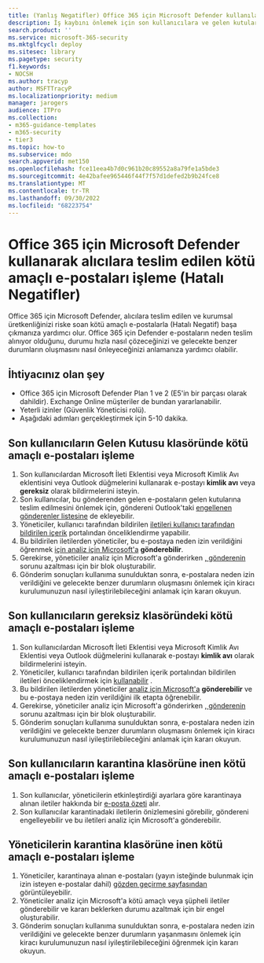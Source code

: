 ```yaml
---
title: (Yanlış Negatifler) Office 365 için Microsoft Defender kullanılarak alıcılara teslim edilen kötü amaçlı e-postalar ile nasıl başa çıkılır?
description: İş kaybını önlemek için son kullanıcılara ve gelen kutularına gelen kötü amaçlı e-postaları (Hatalı Negatifler olarak) Office 365 için Microsoft Defender ile işleme adımları.
search.product: ''
ms.service: microsoft-365-security
ms.mktglfcycl: deploy
ms.sitesec: library
ms.pagetype: security
f1.keywords:
- NOCSH
ms.author: tracyp
author: MSFTTracyP
ms.localizationpriority: medium
manager: jarogers
audience: ITPro
ms.collection:
- m365-guidance-templates
- m365-security
- tier3
ms.topic: how-to
ms.subservice: mdo
search.appverid: met150
ms.openlocfilehash: fce11eea4b7d0c961b20c89552a8a79fe1a5bde3
ms.sourcegitcommit: 4e42bafee965446f44f7f57d1defed2b9b24fce8
ms.translationtype: MT
ms.contentlocale: tr-TR
ms.lasthandoff: 09/30/2022
ms.locfileid: "68223754"
---
```

# <a name="how-to-handle-malicious-emails-that-are-delivered-to-recipients-false-negatives-using-microsoft-defender-for-office-365"></a>Office 365 için Microsoft Defender kullanarak alıcılara teslim edilen kötü amaçlı e-postaları işleme (Hatalı Negatifler)

Office 365 için Microsoft Defender, alıcılara teslim edilen ve kurumsal üretkenliğinizi riske soan kötü amaçlı e-postalarla (Hatalı Negatif) başa çıkmanıza yardımcı olur.
Office 365 için Defender e-postaların neden teslim alınıyor olduğunu, durumu hızla nasıl çözeceğinizi ve gelecekte benzer durumların oluşmasını nasıl önleyeceğinizi anlamanıza yardımcı olabilir.

## <a name="what-youll-need"></a>İhtiyacınız olan şey

- Office 365 için Microsoft Defender Plan 1 ve 2 (E5'in bir parçası olarak dahildir). Exchange Online müşteriler de bundan yararlanabilir.
- Yeterli izinler (Güvenlik Yöneticisi rolü).
- Aşağıdaki adımları gerçekleştirmek için 5-10 dakika.

## <a name="handling-malicious-emails-in-the-inbox-folder-of-end-users"></a>Son kullanıcıların Gelen Kutusu klasöründe kötü amaçlı e-postaları işleme

1. Son kullanıcılardan Microsoft İleti Eklentisi veya Microsoft Kimlik Avı eklentisini veya Outlook düğmelerini kullanarak e-postayı **kimlik avı** veya **gereksiz** olarak bildirmelerini isteyin.
2. Son kullanıcılar, bu gönderenden gelen e-postaların gelen kutularına teslim edilmesini önlemek için, göndereni Outlook'taki [engellenen gönderenler listesine](https://support.microsoft.com/en-us/office/block-a-mail-sender-b29fd867-cac9-40d8-aed1-659e06a706e4#:~:text=1%20On%20the%20Home%20tab%2C%20in%20the%20Delete,4%20Click%20OK%20in%20both%20open%20dialog%20boxes..) de ekleyebilir.
3. Yöneticiler, kullanıcı tarafından bildirilen [iletileri kullanıcı tarafından bildirilen içerik](/microsoft-365/security/office-365-security/admin-submission?view=o365-worldwide#view-user-submissions-to-microsoft&preserve-view=true) portalından önceliklendirme yapabilir.
4. Bu bildirilen iletilerden yöneticiler, bu e-postaya neden izin verildiğini öğrenmek [için analiz için Microsoft'a](/microsoft-365/security/office-365-security/admin-submission?view=o365-worldwide#notify-users-from-within-the-portal&preserve-view=true) **gönderebilir**.
5. Gerekirse, yöneticiler analiz için Microsoft'a gönderirken [, gönderenin](/microsoft-365/security/office-365-security/manage-tenant-blocks?view=o365-worldwide&preserve-view=true) sorunu azaltması için bir blok oluşturabilir.
6. Gönderim sonuçları kullanıma sunulduktan sonra, e-postalara neden izin verildiğini ve gelecekte benzer durumların oluşmasını önlemek için kiracı kurulumunuzun nasıl iyileştirilebileceğini anlamak için kararı okuyun.

## <a name="handling-malicious-emails-in-junk-folder-of-end-users"></a>Son kullanıcıların gereksiz klasöründeki kötü amaçlı e-postaları işleme

1. Son kullanıcılardan Microsoft İleti Eklentisi veya Microsoft Kimlik Avı Eklentisi veya Outlook düğmelerini kullanarak e-postayı **kimlik avı** olarak bildirmelerini isteyin.
2. Yöneticiler, kullanıcı tarafından bildirilen içerik portalından bildirilen iletileri önceliklendirmek için [kullanabilir](/microsoft-365/security/office-365-security/admin-submission?view=o365-worldwide#view-user-submissions-to-microsoft&preserve-view=true) .
3. Bu bildirilen iletilerden yöneticiler [analiz için Microsoft'a](/microsoft-365/security/office-365-security/admin-submission?view=o365-worldwide#notify-users-from-within-the-portal&preserve-view=true) **gönderebilir** ve bu e-postaya neden izin verildiğini ilk etapta öğrenebilir.
4. Gerekirse, yöneticiler analiz için Microsoft'a gönderirken [, gönderenin](/microsoft-365/security/office-365-security/manage-tenant-blocks?view=o365-worldwide&preserve-view=true) sorunu azaltması için bir blok oluşturabilir.
5. Gönderim sonuçları kullanıma sunulduktan sonra, e-postalara neden izin verildiğini ve gelecekte benzer durumların oluşmasını önlemek için kiracı kurulumunuzun nasıl iyileştirilebileceğini anlamak için kararı okuyun.

## <a name="handling-malicious-emails-landing-in-the-quarantine-folder-of-end-users"></a>Son kullanıcıların karantina klasörüne inen kötü amaçlı e-postaları işleme

1. Son kullanıcılar, yöneticilerin etkinleştirdiği ayarlara göre karantinaya alınan iletiler hakkında bir [e-posta özeti](/microsoft-365/security/office-365-security/use-spam-notifications-to-release-and-report-quarantined-messages?view=o365-worldwide&preserve-view=true) alır.
2. Son kullanıcılar karantinadaki iletilerin önizlemesini görebilir, göndereni engelleyebilir ve bu iletileri analiz için Microsoft'a gönderebilir.

## <a name="handling-malicious-emails-landing-in-the-quarantine-folder-of-admins"></a>Yöneticilerin karantina klasörüne inen kötü amaçlı e-postaları işleme

1. Yöneticiler, karantinaya alınan e-postaları (yayın isteğinde bulunmak için izin isteyen e-postalar dahil) [gözden geçirme sayfasından](/microsoft-365/security/office-365-security/manage-quarantined-messages-and-files?view=o365-worldwide&preserve-view=true) görüntüleyebilir.
2. Yöneticiler analiz için Microsoft'a kötü amaçlı veya şüpheli iletiler gönderebilir ve kararı beklerken durumu azaltmak için bir engel oluşturabilir.
3. Gönderim sonuçları kullanıma sunulduktan sonra, e-postalara neden izin verildiğini ve gelecekte benzer durumların yaşanmasını önlemek için kiracı kurulumunuzun nasıl iyileştirilebileceğini öğrenmek için kararı okuyun.
